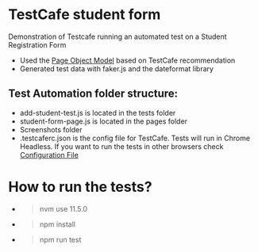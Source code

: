 # TestCafe student form
Demonstration of Testcafe running an automated test on a Student Registration Form

* Used the [Page Object Model](https://devexpress.github.io/testcafe/documentation/guides/concepts/page-model.html) based on TestCafe recommendation
* Generated test data with faker.js and the dateformat library
 
## Test Automation folder structure:
* add-student-test.js is located in the tests folder
* student-form-page.js is located in the pages folder
* Screenshots folder
* .testcaferc.json is the config file for TestCafe. Tests will run in Chrome Headless. If you want to run the tests in other browsers check [Configuration File](https://devexpress.github.io/testcafe/documentation/reference/configuration-file.html#browsers)
 
# How to run the tests?
* > nvm use 11.5.0
* > npm install
* > npm run test